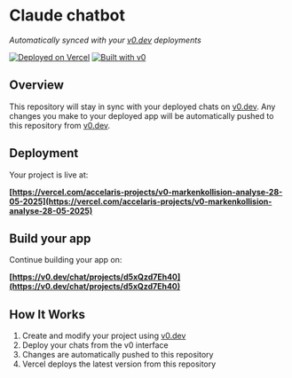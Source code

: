 # Claude chatbot

*Automatically synced with your [v0.dev](https://v0.dev) deployments*

[![Deployed on Vercel](https://img.shields.io/badge/Deployed%20on-Vercel-black?style=for-the-badge&logo=vercel)](https://vercel.com/accelaris-projects/v0-markenkollision-analyse-28-05-2025)
[![Built with v0](https://img.shields.io/badge/Built%20with-v0.dev-black?style=for-the-badge)](https://v0.dev/chat/projects/d5xQzd7Eh40)

## Overview

This repository will stay in sync with your deployed chats on [v0.dev](https://v0.dev).
Any changes you make to your deployed app will be automatically pushed to this repository from [v0.dev](https://v0.dev).

## Deployment

Your project is live at:

**[https://vercel.com/accelaris-projects/v0-markenkollision-analyse-28-05-2025](https://vercel.com/accelaris-projects/v0-markenkollision-analyse-28-05-2025)**

## Build your app

Continue building your app on:

**[https://v0.dev/chat/projects/d5xQzd7Eh40](https://v0.dev/chat/projects/d5xQzd7Eh40)**

## How It Works

1. Create and modify your project using [v0.dev](https://v0.dev)
2. Deploy your chats from the v0 interface
3. Changes are automatically pushed to this repository
4. Vercel deploys the latest version from this repository